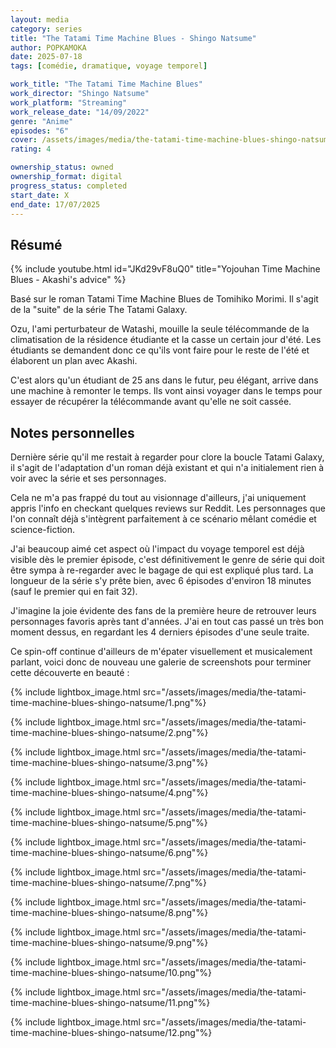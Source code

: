 ```yaml
---
layout: media
category: series
title: "The Tatami Time Machine Blues - Shingo Natsume"
author: POPKAMOKA
date: 2025-07-18
tags: [comédie, dramatique, voyage temporel]

work_title: "The Tatami Time Machine Blues"
work_director: "Shingo Natsume"
work_platform: "Streaming"
work_release_date: "14/09/2022"
genre: "Anime"
episodes: "6"
cover: /assets/images/media/the-tatami-time-machine-blues-shingo-natsume/cover.jpeg
rating: 4

ownership_status: owned
ownership_format: digital
progress_status: completed
start_date: X
end_date: 17/07/2025
---
```


## Résumé
{% include youtube.html id="JKd29vF8uQ0" title="Yojouhan Time Machine Blues - Akashi's advice" %}

Basé sur le roman Tatami Time Machine Blues de Tomihiko Morimi. Il s'agit de la "suite" de la série The Tatami Galaxy.

Ozu, l'ami perturbateur de Watashi, mouille la seule télécommande de la climatisation de la résidence étudiante et la casse un certain jour d'été. Les étudiants se demandent donc ce qu'ils vont faire pour le reste de l'été et élaborent un plan avec Akashi.

C'est alors qu'un étudiant de 25 ans dans le futur, peu élégant, arrive dans une machine à remonter le temps. Ils vont ainsi voyager dans le temps pour essayer de récupérer la télécommande avant qu'elle ne soit cassée.

## Notes personnelles

Dernière série qu'il me restait à regarder pour clore la boucle Tatami Galaxy, il s'agit de l'adaptation d'un roman déjà existant et qui n'a initialement rien à voir avec la série et ses personnages. 

Cela ne m'a pas frappé du tout au visionnage d'ailleurs, j'ai uniquement appris l'info en checkant quelques reviews sur Reddit. Les personnages que l'on connaît déjà s'intègrent parfaitement à ce scénario mêlant comédie et science-fiction. 

J'ai beaucoup aimé cet aspect où l'impact du voyage temporel est déjà visible dès le premier épisode, c'est définitivement le genre de série qui doit être sympa à re-regarder avec le bagage de qui est expliqué plus tard. La longueur de la série s'y prête bien, avec 6 épisodes d'environ 18 minutes (sauf le premier qui en fait 32).

J'imagine la joie évidente des fans de la première heure de retrouver leurs personnages favoris après tant d'années. J'ai en tout cas passé un très bon moment dessus, en regardant les 4 derniers épisodes d'une seule traite.

Ce spin-off continue d'ailleurs de m'épater visuellement et musicalement parlant, voici donc de nouveau une galerie de screenshots pour terminer cette découverte en beauté : 

{% include lightbox_image.html
src="/assets/images/media/the-tatami-time-machine-blues-shingo-natsume/1.png"%}

{% include lightbox_image.html
src="/assets/images/media/the-tatami-time-machine-blues-shingo-natsume/2.png"%}

{% include lightbox_image.html
src="/assets/images/media/the-tatami-time-machine-blues-shingo-natsume/3.png"%}

{% include lightbox_image.html
src="/assets/images/media/the-tatami-time-machine-blues-shingo-natsume/4.png"%}

{% include lightbox_image.html
src="/assets/images/media/the-tatami-time-machine-blues-shingo-natsume/5.png"%}

{% include lightbox_image.html
src="/assets/images/media/the-tatami-time-machine-blues-shingo-natsume/6.png"%}

{% include lightbox_image.html
src="/assets/images/media/the-tatami-time-machine-blues-shingo-natsume/7.png"%}

{% include lightbox_image.html
src="/assets/images/media/the-tatami-time-machine-blues-shingo-natsume/8.png"%}

{% include lightbox_image.html
src="/assets/images/media/the-tatami-time-machine-blues-shingo-natsume/9.png"%}

{% include lightbox_image.html
src="/assets/images/media/the-tatami-time-machine-blues-shingo-natsume/10.png"%}

{% include lightbox_image.html
src="/assets/images/media/the-tatami-time-machine-blues-shingo-natsume/11.png"%}

{% include lightbox_image.html
src="/assets/images/media/the-tatami-time-machine-blues-shingo-natsume/12.png"%}

